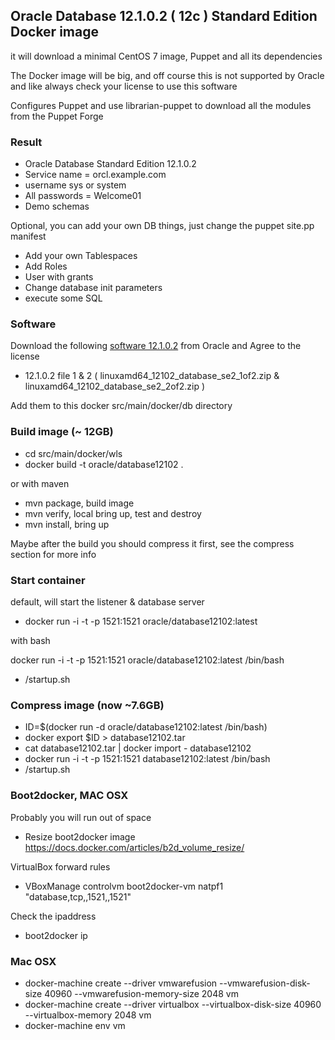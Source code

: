 ## Oracle Database 12.1.0.2 ( 12c ) Standard Edition Docker image

it will download a minimal CentOS 7 image, Puppet and all its dependencies

The Docker image will be big, and off course this is not supported by Oracle and like always check your license to use this software

Configures Puppet and use librarian-puppet to download all the modules from the Puppet Forge

### Result
- Oracle Database Standard Edition 12.1.0.2
- Service name = orcl.example.com
- username sys or system
- All passwords = Welcome01
- Demo schemas

Optional, you can add your own DB things, just change the puppet site.pp manifest
- Add your own Tablespaces
- Add Roles
- User with grants
- Change database init parameters
- execute some SQL

### Software
Download the following [software 12.1.0.2](http://www.oracle.com/technetwork/database/enterprise-edition/downloads/database12c-linux-download-1959253.html) from Oracle and Agree to the license
- 12.1.0.2 file 1 & 2 ( linuxamd64_12102_database_se2_1of2.zip & linuxamd64_12102_database_se2_2of2.zip )

Add them to this docker src/main/docker/db directory

### Build image (~ 12GB)
- cd src/main/docker/wls
- docker build -t oracle/database12102 .

or with maven
- mvn package, build image
- mvn verify, local bring up, test and destroy
- mvn install, bring up


Maybe after the build you should compress it first, see the compress section for more info

### Start container
default, will start the listener & database server
- docker run -i -t -p 1521:1521 oracle/database12102:latest

with bash

docker run -i -t -p 1521:1521 oracle/database12102:latest /bin/bash
- /startup.sh

### Compress image (now ~7.6GB)
- ID=$(docker run -d oracle/database12102:latest /bin/bash)
- docker export $ID > database12102.tar
- cat database12102.tar | docker import - database12102
- docker run -i -t -p 1521:1521 database12102:latest /bin/bash
- /startup.sh

### Boot2docker, MAC OSX
Probably you will run out of space
- Resize boot2docker image https://docs.docker.com/articles/b2d_volume_resize/

VirtualBox forward rules
- VBoxManage controlvm boot2docker-vm natpf1 "database,tcp,,1521,,1521"

Check the ipaddress
- boot2docker ip

### Mac OSX
- docker-machine create --driver vmwarefusion --vmwarefusion-disk-size 40960 --vmwarefusion-memory-size 2048 vm
- docker-machine create --driver virtualbox --virtualbox-disk-size 40960 --virtualbox-memory 2048 vm
- docker-machine env vm

